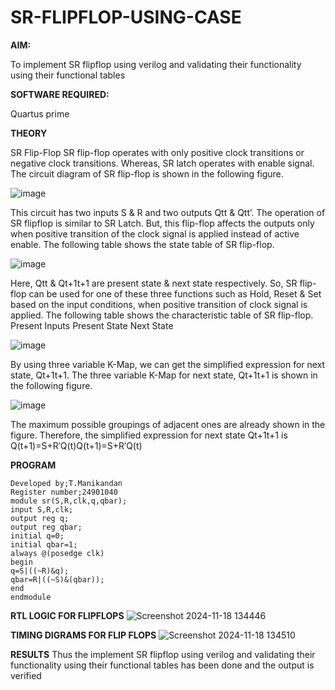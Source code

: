 # SR-FLIPFLOP-USING-CASE

**AIM:**

To implement  SR flipflop using verilog and validating their functionality using their functional tables

**SOFTWARE REQUIRED:**

Quartus prime

**THEORY**

SR Flip-Flop SR flip-flop operates with only positive clock transitions or negative clock transitions. Whereas, SR latch operates with enable signal. The circuit diagram of SR flip-flop is shown in the following figure.

![image](https://github.com/naavaneetha/SR-FLIPFLOP-USING-CASE/assets/154305477/0f710028-ad52-4d3e-9276-8714cf023a25)

 
This circuit has two inputs S & R and two outputs Qtt & Qtt’. The operation of SR flipflop is similar to SR Latch. But, this flip-flop affects the outputs only when positive transition of the clock signal is applied instead of active enable. The following table shows the state table of SR flip-flop.

![image](https://github.com/naavaneetha/SR-FLIPFLOP-USING-CASE/assets/154305477/dabfc4f4-87e3-4cbc-9472-f89ee1b5ed30)

 
Here, Qtt & Qt+1t+1 are present state & next state respectively. So, SR flip-flop can be used for one of these three functions such as Hold, Reset & Set based on the input conditions, when positive transition of clock signal is applied. The following table shows the characteristic table of SR flip-flop. Present Inputs Present State Next State

![image](https://github.com/naavaneetha/SR-FLIPFLOP-USING-CASE/assets/154305477/dd90d16c-aec5-4290-a586-e2346b1e9eb5)

 
By using three variable K-Map, we can get the simplified expression for next state, Qt+1t+1. The three variable K-Map for next state, Qt+1t+1 is shown in the following figure.

![image](https://github.com/naavaneetha/SR-FLIPFLOP-USING-CASE/assets/154305477/473efad6-d70b-4ca7-aeb7-898bbfca319f)

 
The maximum possible groupings of adjacent ones are already shown in the figure. Therefore, the simplified expression for next state Qt+1t+1 is Q(t+1)=S+R′Q(t)Q(t+1)=S+R′Q(t)

**PROGRAM**
```
Developed by;T.Manikandan
Register number;24901040
module sr(S,R,clk,q,qbar);
input S,R,clk;
output reg q;
output reg qbar;
initial q=0;
initial qbar=1;
always @(posedge clk)
begin
q=S|((~R)&q);
qbar=R|((~S)&(qbar));
end
endmodule
```

**RTL LOGIC FOR FLIPFLOPS**
![Screenshot 2024-11-18 134446](https://github.com/user-attachments/assets/3420b50b-3564-4bf8-baa7-65d0b7bed35e)


**TIMING DIGRAMS FOR FLIP FLOPS**
![Screenshot 2024-11-18 134510](https://github.com/user-attachments/assets/95a256f3-9a7f-4da5-aee5-f4f07181b067)


**RESULTS**
Thus the implement  SR flipflop using verilog and validating their functionality using their functional tables has been done and the output is verified
